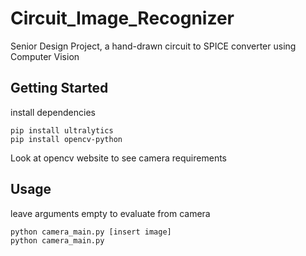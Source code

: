 # Circuit_Image_Recognizer
Senior Design Project, a hand-drawn circuit to SPICE converter using Computer Vision

## Getting Started
install dependencies
```
pip install ultralytics
pip install opencv-python
```
Look at opencv website to see camera requirements

## Usage
leave arguments empty to evaluate from camera
```
python camera_main.py [insert image]
python camera_main.py
```
